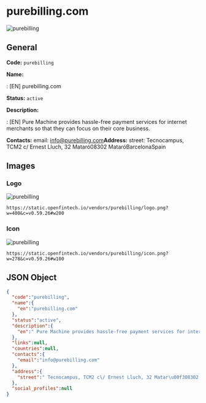 
# purebilling.com 
![purebilling](https://static.openfintech.io/vendors/purebilling/logo.png?w=400&c=v0.59.26#w200)  

## General 
 
**Code:** `purebilling` 
 
**Name:** 
 
:	[EN] purebilling.com 
 
**Status:** `active` 
 
**Description:** 
 
: [EN]  Pure Machine provides hassle-free payment services for internet merchants so that they can focus on their core business.   
 
**Contacts:** 
email: info@purebilling.com**Address:** 
street:  Tecnocampus, TCM2 c/ Ernest Lluch, 32 Mataró08302 MataróBarcelonaSpain  

## Images 

### Logo 
 
![purebilling](https://static.openfintech.io/vendors/purebilling/logo.png?w=400&c=v0.59.26#w200)  

```
https://static.openfintech.io/vendors/purebilling/logo.png?w=400&c=v0.59.26#w200
```  

### Icon 
 
![purebilling](https://static.openfintech.io/vendors/purebilling/icon.png?w=278&c=v0.59.26#w100)  

```
https://static.openfintech.io/vendors/purebilling/icon.png?w=278&c=v0.59.26#w100
```  

## JSON Object 

```json
{
  "code":"purebilling",
  "name":{
    "en":"purebilling.com"
  },
  "status":"active",
  "description":{
    "en":" Pure Machine provides hassle-free payment services for internet merchants so that they can focus on their core business.\u00a0 "
  },
  "links":null,
  "countries":null,
  "contacts":{
    "email":"info@purebilling.com"
  },
  "address":{
    "street":" Tecnocampus, TCM2 c\/ Ernest Lluch, 32 Matar\u00f308302 Matar\u00f3BarcelonaSpain "
  },
  "social_profiles":null
}
```  
